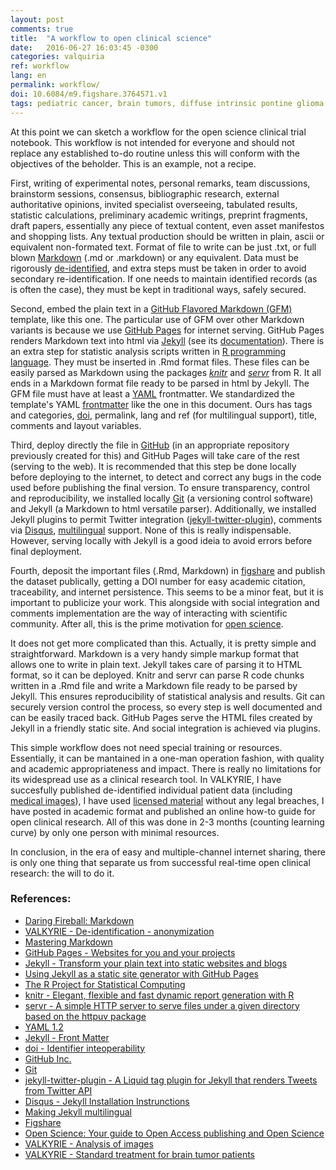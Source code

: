 ```yaml
---
layout: post
comments: true
title:  "A workflow to open clinical science"
date:   2016-06-27 16:03:45 -0300
categories: valquiria
ref: workflow
lang: en
permalink: workflow/
doi: 10.6084/m9.figshare.3764571.v1
tags: pediatric cancer, brain tumors, diffuse intrinsic pontine glioma, clinical trial, doi, jekyll, workflow, open science
---
```


At this point we can sketch a workflow for the open science clinical trial notebook. This workflow is not intended for everyone and should not replace any established to-do routine unless this will conform with the objectives of the beholder. This is an example, not a recipe.

First, writing of experimental notes, personal remarks, team discussions, brainstorm sessions, consensus, bibliographic research, external authoritative opinions, invited specialist overseeing, tabulated results, statistic calculations, preliminary academic writings, preprint fragments, draft papers, essentially any piece of textual content, even asset manifestos and shopping lists. Any textual production should be written in plain, ascii or equivalent non-formated text. Format of file to write can be just .txt, or full blown [Markdown][mrkdwn] (.md or .markdown) or any equivalent. Data must be rigorously [de-identified][de-id], and extra steps must be taken in order to avoid secondary re-identification. If one needs to maintain identified records (as is often the case), they must be kept in traditional ways, safely secured.

Second, embed the plain text in a [GitHub Flavored Markdown (GFM)][gfm] template, like this one. The particular use of GFM over other Markdown variants is because we use [GitHub Pages][gthb-pgs] for internet serving. GitHub Pages renders Markdown text into html via [Jekyll][jkyll] (see its [documentation][gthb-pgs-jkyll]). There is an extra step for statistic analysis scripts written in [R programming language][r]. They must be inserted in .Rmd format files. These files can be easily parsed as Markdown using the packages [_knitr_][kntr] and [_servr_][srvr] from R. It all ends in a Markdown format file ready to be parsed in html by Jekyll. The GFM file must have at least a [YAML][yaml] frontmatter. We standardized the template's YAML [frontmatter][yml-frntmttr] like the one in this document. Ours has tags and categories, [doi][d], permalink, lang and ref (for multilingual support), title, comments and layout variables.

Third, deploy directly the file in [GitHub][gthb] (in an appropriate repository previously created for this) and GitHub Pages will take care of the rest (serving to the web). It is recommended that this step be done locally before deploying to the internet, to detect and correct any bugs in the code used before publishing the final version. To ensure transparency, control and reproducibility, we installed locally [Git][gt] (a versioning control software) and Jekyll (a Markdown to html versatile parser). Additionally, we installed Jekyll plugins to permit Twitter integration ([jekyll-twitter-plugin][jkyll-twttr-plgn]), comments via [Disqus][dsqs], [multilingual][mltlngl] support. None of this is really indispensable. However, serving locally with Jekyll is a good ideia to avoid errors before final deployment.

Fourth, deposit the important files (.Rmd, Markdown) in [figshare][fgshr] and publish the dataset publically, getting a DOI number for easy academic citation, traceability, and internet persistence. This seems to be a minor feat, but it is important to publicize your work. This alongside with social integration and comments implementation are the way of interacting with scientific community. After all, this is the prime motivation for [open science][opn-scnc].

It does not get more complicated than this. Actually, it is pretty simple and straightforward. Markdown is a very handy simple markup format that allows one to write in plain text. Jekyll takes care of parsing it to HTML format, so it can be deployed. Knitr and servr can parse R code chunks written in a .Rmd file and write a Markdown file ready to be parsed by Jekyll. This ensures reproducibility of statistical analysis and results. Git can securely version control the process, so every step is well documented and can be easily traced back. GitHub Pages serve the HTML files created by Jekyll in a friendly static site. And social integration is achieved via plugins.

This simple workflow does not need special training or resources. Essentially, it can be mantained in a one-man operation fashion, with quality and academic appropriateness and impact. There is really no limitations for its widespread use as a clinical research tool. In VALKYRIE, I have succesfully published de-identified individual patient data (including [medical images][mdcl]), I have used [licensed material][lcnsd] without any legal breaches, I have posted in academic format and published an online how-to guide for open clinical research. All of this was done in 2-3 months (counting learning  curve) by only one person with minimal resources.

In conclusion, in the era of easy and multiple-channel internet sharing, there is only one thing that separate us from successful real-time open clinical research: the will to do it.

### References:

- [Daring Fireball: Markdown][mrkdwn]
- [VALKYRIE - De-identification - anonymization][de-id]
- [Mastering Markdown][gfm]
- [GitHub Pages - Websites for you and your projects][gthb-pgs]
- [Jekyll - Transform your plain text into static websites and blogs][jkyll]
- [Using Jekyll as a static site generator with GitHub Pages][gthb-pgs-jkyll]
- [The R Project for Statistical Computing][r]
- [knitr - Elegant, flexible and fast dynamic report generation with R][kntr]
- [servr - A simple HTTP server to serve files under a given directory based on the httpuv package][srvr]
- [YAML 1.2][yaml]
- [Jekyll - Front Matter][yml-frntmttr]
- [doi - Identifier inteoperability][d]
- [GitHub Inc.][gthb]
- [Git][gt]
- [jekyll-twitter-plugin - A Liquid tag plugin for Jekyll that renders Tweets from Twitter API][jkyll-twttr-plgn]
- [Disqus - Jekyll Installation Instrunctions][dsqs]
- [Making Jekyll multilingual][mltlngl]
- [Figshare][fgshr]
- [Open Science: Your guide to Open Access publishing and Open Science][opn-scnc]
- [VALKYRIE - Analysis of images][mdcl]
- [VALKYRIE - Standard treatment for brain tumor patients][lcnsd]


[mrkdwn]: https://daringfireball.net/projects/markdown/
[de-id]: {{site.github.url}}/de-identification/
[gfm]: https://guides.github.com/features/mastering-markdown/
[gthb-pgs]: https://pages.github.com
[jkyll]: https://jekyllrb.com
[gthb-pgs-jkyll]: https://help.github.com/articles/using-jekyll-as-a-static-site-generator-with-github-pages/
[r]: https://www.r-project.org
[kntr]: http://yihui.name/knitr/
[srvr]: https://github.com/yihui/servr
[yaml]: http://yaml.org
[yml-frntmttr]: https://jekyllrb.com/docs/frontmatter/
[d]: https://www.doi.org/factsheets/Identifier_Interoper.html
[gthb]:https://github.com
[gt]: https://git-scm.com
[jkyll-twttr-plgn]: https://github.com/rob-murray/jekyll-twitter-plugin
[dsqs]: https://help.disqus.com/customer/portal/articles/472138-jekyll-installation-instructions
[mltlngl]: https://www.sylvaindurand.org/making-jekyll-multilingual/
[fgshr]: http://www.figshare.com
[opn-scnc]: http://openscience.com
[mdcl]: {{site.github.url}}/image-analysis/
[lcnsd]: {{site.github.url}}/standard-treatment/
